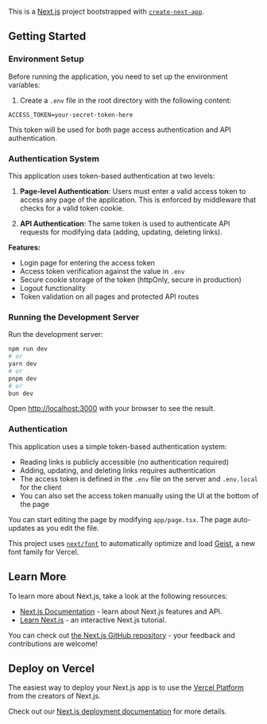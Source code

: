 This is a [Next.js](https://nextjs.org) project bootstrapped with [`create-next-app`](https://nextjs.org/docs/app/api-reference/cli/create-next-app).

## Getting Started

### Environment Setup

Before running the application, you need to set up the environment variables:

1. Create a `.env` file in the root directory with the following content:
```
ACCESS_TOKEN=your-secret-token-here
```

This token will be used for both page access authentication and API authentication.

### Authentication System

This application uses token-based authentication at two levels:

1. **Page-level Authentication**: Users must enter a valid access token to access any page of the application. This is enforced by middleware that checks for a valid token cookie.

2. **API Authentication**: The same token is used to authenticate API requests for modifying data (adding, updating, deleting links).

**Features:**
- Login page for entering the access token
- Access token verification against the value in `.env`
- Secure cookie storage of the token (httpOnly, secure in production)
- Logout functionality
- Token validation on all pages and protected API routes

### Running the Development Server

Run the development server:

```bash
npm run dev
# or
yarn dev
# or
pnpm dev
# or
bun dev
```

Open [http://localhost:3000](http://localhost:3000) with your browser to see the result.

### Authentication

This application uses a simple token-based authentication system:

- Reading links is publicly accessible (no authentication required)
- Adding, updating, and deleting links requires authentication
- The access token is defined in the `.env` file on the server and `.env.local` for the client
- You can also set the access token manually using the UI at the bottom of the page

You can start editing the page by modifying `app/page.tsx`. The page auto-updates as you edit the file.

This project uses [`next/font`](https://nextjs.org/docs/app/building-your-application/optimizing/fonts) to automatically optimize and load [Geist](https://vercel.com/font), a new font family for Vercel.

## Learn More

To learn more about Next.js, take a look at the following resources:

- [Next.js Documentation](https://nextjs.org/docs) - learn about Next.js features and API.
- [Learn Next.js](https://nextjs.org/learn) - an interactive Next.js tutorial.

You can check out [the Next.js GitHub repository](https://github.com/vercel/next.js) - your feedback and contributions are welcome!

## Deploy on Vercel

The easiest way to deploy your Next.js app is to use the [Vercel Platform](https://vercel.com/new?utm_medium=default-template&filter=next.js&utm_source=create-next-app&utm_campaign=create-next-app-readme) from the creators of Next.js.

Check out our [Next.js deployment documentation](https://nextjs.org/docs/app/building-your-application/deploying) for more details.
